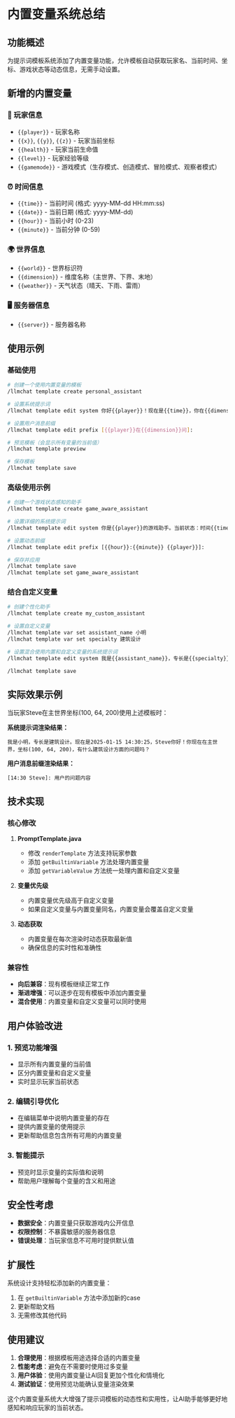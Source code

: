 # 内置变量系统总结

## 功能概述

为提示词模板系统添加了内置变量功能，允许模板自动获取玩家名、当前时间、坐标、游戏状态等动态信息，无需手动设置。

## 新增的内置变量

### 🧑 玩家信息
- `{{player}}` - 玩家名称
- `{{x}}`, `{{y}}`, `{{z}}` - 玩家当前坐标
- `{{health}}` - 玩家当前生命值
- `{{level}}` - 玩家经验等级
- `{{gamemode}}` - 游戏模式（生存模式、创造模式、冒险模式、观察者模式）

### ⏰ 时间信息
- `{{time}}` - 当前时间 (格式: yyyy-MM-dd HH:mm:ss)
- `{{date}}` - 当前日期 (格式: yyyy-MM-dd)
- `{{hour}}` - 当前小时 (0-23)
- `{{minute}}` - 当前分钟 (0-59)

### 🌍 世界信息
- `{{world}}` - 世界标识符
- `{{dimension}}` - 维度名称（主世界、下界、末地）
- `{{weather}}` - 天气状态（晴天、下雨、雷雨）

### 🖥️ 服务器信息
- `{{server}}` - 服务器名称

## 使用示例

### 基础使用
```bash
# 创建一个使用内置变量的模板
/llmchat template create personal_assistant

# 设置系统提示词
/llmchat template edit system 你好{{player}}！现在是{{time}}，你在{{dimension}}的坐标是({{x}}, {{y}}, {{z}})。我是你的专属AI助手。

# 设置用户消息前缀
/llmchat template edit prefix [{{player}}在{{dimension}}问]: 

# 预览模板（会显示所有变量的当前值）
/llmchat template preview

# 保存模板
/llmchat template save
```

### 高级使用示例
```bash
# 创建一个游戏状态感知的助手
/llmchat template create game_aware_assistant

# 设置详细的系统提示词
/llmchat template edit system 你是{{player}}的游戏助手。当前状态：时间{{time}}，位置{{dimension}}({{x}},{{y}},{{z}})，生命值{{health}}，等级{{level}}，游戏模式{{gamemode}}，天气{{weather}}。请根据玩家的当前状态提供相应的建议。

# 设置动态前缀
/llmchat template edit prefix [{{hour}}:{{minute}} {{player}}]: 

# 保存并应用
/llmchat template save
/llmchat template set game_aware_assistant
```

### 结合自定义变量
```bash
# 创建个性化助手
/llmchat template create my_custom_assistant

# 设置自定义变量
/llmchat template var set assistant_name 小明
/llmchat template var set specialty 建筑设计

# 设置混合使用内置和自定义变量的系统提示词
/llmchat template edit system 我是{{assistant_name}}，专长是{{specialty}}。现在是{{time}}，{{player}}你好！你现在在{{dimension}}，坐标({{x}}, {{y}}, {{z}})，有什么{{specialty}}方面的问题吗？

/llmchat template save
```

## 实际效果示例

当玩家Steve在主世界坐标(100, 64, 200)使用上述模板时：

**系统提示词渲染结果：**
```
我是小明，专长是建筑设计。现在是2025-01-15 14:30:25，Steve你好！你现在在主世界，坐标(100, 64, 200)，有什么建筑设计方面的问题吗？
```

**用户消息前缀渲染结果：**
```
[14:30 Steve]: 用户的问题内容
```

## 技术实现

### 核心修改

1. **PromptTemplate.java**
   - 修改 `renderTemplate` 方法支持玩家参数
   - 添加 `getBuiltinVariable` 方法处理内置变量
   - 添加 `getVariableValue` 方法统一处理内置和自定义变量

2. **变量优先级**
   - 内置变量优先级高于自定义变量
   - 如果自定义变量与内置变量同名，内置变量会覆盖自定义变量

3. **动态获取**
   - 内置变量在每次渲染时动态获取最新值
   - 确保信息的实时性和准确性

### 兼容性

- **向后兼容**：现有模板继续正常工作
- **渐进增强**：可以逐步在现有模板中添加内置变量
- **混合使用**：内置变量和自定义变量可以同时使用

## 用户体验改进

### 1. 预览功能增强
- 显示所有内置变量的当前值
- 区分内置变量和自定义变量
- 实时显示玩家当前状态

### 2. 编辑引导优化
- 在编辑菜单中说明内置变量的存在
- 提供内置变量的使用提示
- 更新帮助信息包含所有可用的内置变量

### 3. 智能提示
- 预览时显示变量的实际值和说明
- 帮助用户理解每个变量的含义和用途

## 安全性考虑

- **数据安全**：内置变量只获取游戏内公开信息
- **权限控制**：不暴露敏感的服务器信息
- **错误处理**：当玩家信息不可用时提供默认值

## 扩展性

系统设计支持轻松添加新的内置变量：
1. 在 `getBuiltinVariable` 方法中添加新的case
2. 更新帮助文档
3. 无需修改其他代码

## 使用建议

1. **合理使用**：根据模板用途选择合适的内置变量
2. **性能考虑**：避免在不需要时使用过多变量
3. **用户体验**：使用内置变量让AI回复更加个性化和情境化
4. **测试验证**：使用预览功能确认变量渲染效果

这个内置变量系统大大增强了提示词模板的动态性和实用性，让AI助手能够更好地感知和响应玩家的当前状态。
